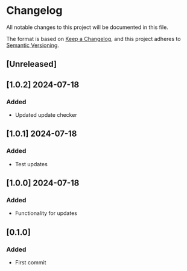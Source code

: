 # Changelog
All notable changes to this project will be documented in this file.

The format is based on [Keep a Changelog](https://keepachangelog.com/en/1.0.0/),
and this project adheres to [Semantic Versioning](https://semver.org/spec/v2.0.0.html).

## [Unreleased]

## [1.0.2] 2024-07-18 
### Added
- Updated update checker

## [1.0.1] 2024-07-18 
### Added
- Test updates

## [1.0.0] 2024-07-18 
### Added
- Functionality for updates

## [0.1.0]
### Added
- First commit